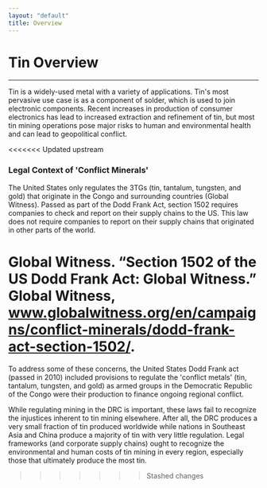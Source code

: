 ```yaml
---
layout: "default"
title: Overview
---
```

# Tin Overview
- - - -
Tin is a widely-used metal with a variety of applications. Tin's most pervasive use case is as a component of solder, which is used to join electronic components. Recent increases in production of consumer electronics has lead to increased extraction and refinement of tin, but most tin mining operations pose major risks to human and environmental health and can lead to geopolitical conflict.

<<<<<<< Updated upstream
### Legal Context of 'Conflict Minerals'
The United States only regulates the 3TGs (tin, tantalum, tungsten, and gold) that originate in the Congo and surrounding countries (Global Witness). Passed as part of the Dodd Frank Act, section 1502 requires companies to check and  report on their supply chains to the US. This law does not require companies to report on their supply chains that originated in other parts of the world.

Global Witness. “Section 1502 of the US Dodd Frank Act: Global Witness.” Global Witness, www.globalwitness.org/en/campaigns/conflict-minerals/dodd-frank-act-section-1502/.
=======
To address some of these concerns, the United States Dodd Frank act (passed in 2010) included provisions to regulate the 'conflict metals' (tin, tantalum, tungsten, and gold) as armed groups in the Democratic Republic of the Congo were their production to finance ongoing regional conflict. 

While regulating mining in the DRC is important, these laws fail to recognize the injustices inherent to tin mining elsewhere. After all, the DRC produces a very small fraction of tin produced worldwide while nations in Southeast Asia and China produce a majority of tin with very little regulation. Legal frameworks (and corporate supply chains) ought to recognize the environmental and human costs of tin mining in every region, especially those that ultimately produce the most tin. 
>>>>>>> Stashed changes
